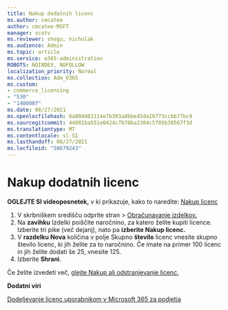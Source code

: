 ```yaml
---
title: Nakup dodatnih licenc
ms.author: cmcatee
author: cmcatee-MSFT
manager: scotv
ms.reviewer: shegu, nicholak
ms.audience: Admin
ms.topic: article
ms.service: o365-administration
ROBOTS: NOINDEX, NOFOLLOW
localization_priority: Normal
ms.collection: Adm_O365
ms.custom:
- commerce_licensing
- "530"
- "1400007"
ms.date: 08/27/2021
ms.openlocfilehash: 6a00dd03114e7b393a8bbe45da10773ccbb77bc9
ms.sourcegitcommit: 44081ba551e0424c7b78ba2304c5705b38567f3d
ms.translationtype: MT
ms.contentlocale: sl-SI
ms.lasthandoff: 08/27/2021
ms.locfileid: "58679243"
---
```

# <a name="buy-additional-licenses"></a>Nakup dodatnih licenc

**OGLEJTE SI videoposnetek,** v ki prikazuje, kako to naredite: [Nakup licenc](https://go.microsoft.com/fwlink/p/?linkid=2154857)

1. V skrbniškem središču odprite stran  >  [Obračunavanje izdelkov.](https://go.microsoft.com/fwlink/p/?linkid=842054)
2. Na **zavihku** Izdelki poiščite naročnino, za katero želite kupiti licence. Izberite tri pike (več dejanj), nato pa **izberite Nakup licenc.**
3. V **razdelku Nova** količina v polje Skupno **število** licenc vnesite skupno število licenc, ki jih želite za to naročnino. Če imate na primer 100 licenc in jih želite dodati še 25, vnesite 125.
4. Izberite **Shrani**.

Če želite izvedeti več, [glejte Nakup ali odstranjevanje licenc.](https://docs.microsoft.com/microsoft-365/commerce/licenses/buy-licenses)

**Dodatni viri**

[Dodeljevanje licenc uporabnikom v Microsoft 365 za podjetja](https://docs.microsoft.com/microsoft-365/admin/manage/assign-licenses-to-users)